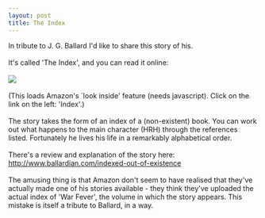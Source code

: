```yaml
---
layout: post
title: The Index
---
```


<div class="entry-item s2-entrytext">In tribute to J. G. Ballard I'd like to share this story of his.<br/><br/>It's called 'The Index', and you can read it online: <br/><br/><a href="http://www.amazon.com/reader/0374525765?_encoding=UTF8&amp;ref_=sib_dp_pt#reader" rel="nofollow"><img src="http://lh5.ggpht.com/_L3XQL9bgmnM/Sew2pd8vs0I/AAAAAAAACXM/sER4uIem_n8/s800/the_index.png"/></a><br/><br/>(This loads Amazon's `look inside' feature (needs javascript). Click on the link on the left: 'Index'.)<br/><br/>The story takes the form of an index of a (non-existent) book. You can work out what happens to the main character (HRH) through the references listed. Fortunately he lives his life in a remarkably alphabetical order.<br/><br/>There's a review and explanation of the story here:<br/><a href="http://www.ballardian.com/indexed-out-of-existence" rel="nofollow">http://www.ballardian.com/indexed-out-o<wbr></wbr>f-existence</a><br/><br/>The amusing thing is that Amazon don't seem to have realised that they've actually made one of his stories available - they think they've uploaded the actual index of 'War Fever', the volume in which the story appears. This mistake is itself a tribute to Ballard, in a way.</div>